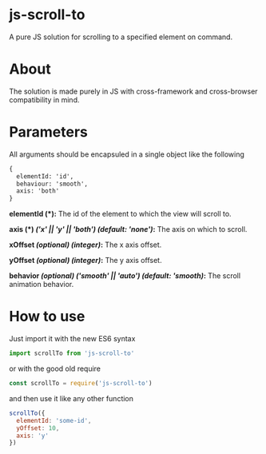 # js-scroll-to
A pure JS solution for scrolling to a specified element on command.

# About
The solution is made purely in JS with cross-framework and cross-browser compatibility in mind.

# Parameters
All arguments should be encapsuled in a single object like the following
```html
{ 
  elementId: 'id',
  behaviour: 'smooth',
  axis: 'both'
}
```

**elementId (*):** The id of the element to which the view will scroll to.

**axis (*) _('x' || 'y' || 'both') (default: 'none')_:** The axis on which to scroll.

**xOffset _(optional) (integer)_:** The x axis offset.

**yOffset _(optional) (integer)_:** The y axis offset.

**behavior _(optional) ('smooth' || 'auto') (default: 'smooth)_:** The scroll animation behavior.

# How to use

Just import it with the new ES6 syntax
```javascript
import scrollTo from 'js-scroll-to'
```
or with the good old require 
```javascript
const scrollTo = require('js-scroll-to')
```
and then use it like any other function
```javascript
scrollTo({
  elementId: 'some-id',
  yOffset: 10,
  axis: 'y'
})
```
